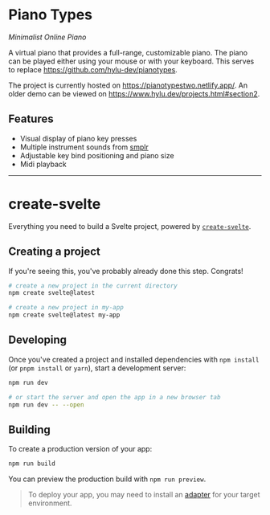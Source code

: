 
# Piano Types

_Minimalist Online Piano_

A virtual piano that provides a full-range, customizable piano. The piano can be played either using your mouse or with your keyboard.
This serves to replace <https://github.com/hylu-dev/pianotypes>.

The project is currently hosted on <https://pianotypestwo.netlify.app/>.
An older demo can be viewed on <https://www.hylu.dev/projects.html#section2>.

## Features

- Visual display of piano key presses
- Multiple instrument sounds from [smplr](https://github.com/danigb/smplr)
- Adjustable key bind positioning and piano size
- Midi playback

---

# create-svelte

Everything you need to build a Svelte project, powered by [`create-svelte`](https://github.com/sveltejs/kit/tree/master/packages/create-svelte).

## Creating a project

If you're seeing this, you've probably already done this step. Congrats!

```bash
# create a new project in the current directory
npm create svelte@latest

# create a new project in my-app
npm create svelte@latest my-app
```

## Developing

Once you've created a project and installed dependencies with `npm install` (or `pnpm install` or `yarn`), start a development server:

```bash
npm run dev

# or start the server and open the app in a new browser tab
npm run dev -- --open
```

## Building

To create a production version of your app:

```bash
npm run build
```

You can preview the production build with `npm run preview`.

> To deploy your app, you may need to install an [adapter](https://kit.svelte.dev/docs/adapters) for your target environment.
